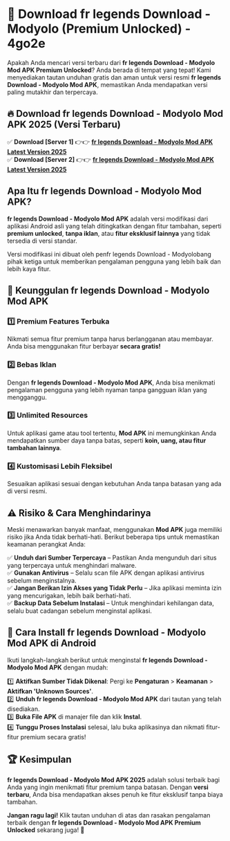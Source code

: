 # 🎯 Download fr legends Download - Modyolo (Premium Unlocked) -  4go2e

Apakah Anda mencari versi terbaru dari **fr legends Download - Modyolo Mod APK Premium Unlocked**? Anda berada di tempat yang tepat! Kami menyediakan tautan unduhan gratis dan aman untuk versi resmi **fr legends Download - Modyolo Mod APK**, memastikan Anda mendapatkan versi paling mutakhir dan terpercaya.

## 🔥 Download fr legends Download - Modyolo Mod APK 2025 (Versi Terbaru)

✅ **Download [Server 1]** 👉👉 [**fr legends Download - Modyolo Mod APK Latest Version 2025**](https://momento.my/?title=fr_legends_Download_-_Modyolo)  
✅ **Download [Server 2]** 👉👉 [**fr legends Download - Modyolo Mod APK Latest Version 2025**](https://momento.my/?title=fr_legends_Download_-_Modyolo)  

## Apa Itu fr legends Download - Modyolo Mod APK?

**fr legends Download - Modyolo Mod APK** adalah versi modifikasi dari aplikasi Android asli yang telah ditingkatkan dengan fitur tambahan, seperti **premium unlocked**, **tanpa iklan**, atau **fitur eksklusif lainnya** yang tidak tersedia di versi standar.

Versi modifikasi ini dibuat oleh penfr legends Download - Modyolobang pihak ketiga untuk memberikan pengalaman pengguna yang lebih baik dan lebih kaya fitur.

## 🎯 Keunggulan fr legends Download - Modyolo Mod APK

### 1️⃣ Premium Features Terbuka
Nikmati semua fitur premium tanpa harus berlangganan atau membayar. Anda bisa menggunakan fitur berbayar **secara gratis!**

### 2️⃣ Bebas Iklan
Dengan **fr legends Download - Modyolo Mod APK**, Anda bisa menikmati pengalaman pengguna yang lebih nyaman tanpa gangguan iklan yang mengganggu.

### 3️⃣ Unlimited Resources
Untuk aplikasi game atau tool tertentu, **Mod APK** ini memungkinkan Anda mendapatkan sumber daya tanpa batas, seperti **koin, uang, atau fitur tambahan lainnya**.

### 4️⃣ Kustomisasi Lebih Fleksibel
Sesuaikan aplikasi sesuai dengan kebutuhan Anda tanpa batasan yang ada di versi resmi.

## ⚠️ Risiko & Cara Menghindarinya

Meski menawarkan banyak manfaat, menggunakan **Mod APK** juga memiliki risiko jika Anda tidak berhati-hati. Berikut beberapa tips untuk memastikan keamanan perangkat Anda:

✅ **Unduh dari Sumber Terpercaya** – Pastikan Anda mengunduh dari situs yang terpercaya untuk menghindari malware.  
✅ **Gunakan Antivirus** – Selalu scan file APK dengan aplikasi antivirus sebelum menginstalnya.  
✅ **Jangan Berikan Izin Akses yang Tidak Perlu** – Jika aplikasi meminta izin yang mencurigakan, lebih baik berhati-hati.  
✅ **Backup Data Sebelum Instalasi** – Untuk menghindari kehilangan data, selalu buat cadangan sebelum menginstal aplikasi.

## 📌 Cara Install fr legends Download - Modyolo Mod APK di Android

Ikuti langkah-langkah berikut untuk menginstal **fr legends Download - Modyolo Mod APK** dengan mudah:

1️⃣ **Aktifkan Sumber Tidak Dikenal**: Pergi ke **Pengaturan** > **Keamanan** > **Aktifkan 'Unknown Sources'**.  
2️⃣ **Unduh fr legends Download - Modyolo Mod APK** dari tautan yang telah disediakan.  
3️⃣ **Buka File APK** di manajer file dan klik **Instal**.  
4️⃣ **Tunggu Proses Instalasi** selesai, lalu buka aplikasinya dan nikmati fitur-fitur premium secara gratis!

## 🏆 Kesimpulan

**fr legends Download - Modyolo Mod APK 2025** adalah solusi terbaik bagi Anda yang ingin menikmati fitur premium tanpa batasan. Dengan **versi terbaru**, Anda bisa mendapatkan akses penuh ke fitur eksklusif tanpa biaya tambahan.

**Jangan ragu lagi!** Klik tautan unduhan di atas dan rasakan pengalaman terbaik dengan **fr legends Download - Modyolo Mod APK Premium Unlocked** sekarang juga! 🚀
